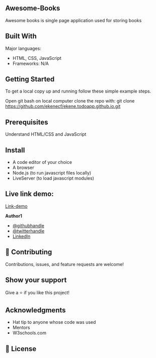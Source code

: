 ## Awesome-Books

Awesome books is single page application used for storing books

## Built With

Major languages: 
- HTML, CSS, JavaScript
- Frameworks: N/A

## Getting Started
To get a local copy up and running follow these simple example steps.

Open git bash on local computer
clone the repo with:
git clone  <https://github.com/ekenecf/ekene.todoapp.github.io.git>

## Prerequisites
Understand HTML/CSS and JavaScript 

## Install
- A code editor of your choice
- A browser
- Node.js (to run javascript files locally)
- LiveServer (to load javascript modules)

## Live link demo:
[Link-demo](ekene.todoapp.github.io)

 **Author1**

- [@githubhandle](https://github.com/ekenecf)
- [@twitterhandle](https://twitter.com/ekene070)
- [LinkedIn](https://linkedin.com/in/EkeneNwachukwu)

## 🤝 Contributing

Contributions, issues, and feature requests are welcome!

## Show your support

Give a ⭐️ if you like this project!

## Acknowledgments

- Hat tip to anyone whose code was used
- Mentors
- W3schools.com

## 📝 License